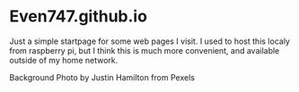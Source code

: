 # Even747.github.io

Just a simple startpage for some web pages I visit. I used to host this localy from raspberry pi, but I think this is much more convenient, and available outside of my home network.

Background Photo by Justin Hamilton from Pexels

